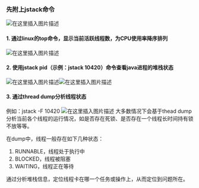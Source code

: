 ### 先附上jstack命令
![在这里插入图片描述](https://img-blog.csdnimg.cn/20190321005629235.png?x-oss-process=image/watermark,type_ZmFuZ3poZW5naGVpdGk,shadow_10,text_aHR0cHM6Ly9ibG9nLmNzZG4ubmV0L1NvdWxfUHJvZ3JhbW1lcl9Td2g=,size_16,color_FFFFFF,t_70)
#### 1. 通过linux的top命令，显示当前活跃线程数，为CPU使用率降序排列
![在这里插入图片描述](https://img-blog.csdnimg.cn/20190321004216376.png?x-oss-process=image/watermark,type_ZmFuZ3poZW5naGVpdGk,shadow_10,text_aHR0cHM6Ly9ibG9nLmNzZG4ubmV0L1NvdWxfUHJvZ3JhbW1lcl9Td2g=,size_16,color_FFFFFF,t_70)
#### 2. 使用jstack pid（示例：jstack 10420）命令查看java进程的堆栈状态
![在这里插入图片描述](https://img-blog.csdnimg.cn/2019032100490683.png?x-oss-process=image/watermark,type_ZmFuZ3poZW5naGVpdGk,shadow_10,text_aHR0cHM6Ly9ibG9nLmNzZG4ubmV0L1NvdWxfUHJvZ3JhbW1lcl9Td2g=,size_16,color_FFFFFF,t_70)![在这里插入图片描述](https://img-blog.csdnimg.cn/20190321004949843.png?x-oss-process=image/watermark,type_ZmFuZ3poZW5naGVpdGk,shadow_10,text_aHR0cHM6Ly9ibG9nLmNzZG4ubmV0L1NvdWxfUHJvZ3JhbW1lcl9Td2g=,size_16,color_FFFFFF,t_70)
#### 3. 通过thread dump分析线程状态
例如：jstack -F 10420
![在这里插入图片描述](https://img-blog.csdnimg.cn/20190321010034155.png?x-oss-process=image/watermark,type_ZmFuZ3poZW5naGVpdGk,shadow_10,text_aHR0cHM6Ly9ibG9nLmNzZG4ubmV0L1NvdWxfUHJvZ3JhbW1lcl9Td2g=,size_16,color_FFFFFF,t_70)
大多数情况下会基于thead dump分析当前各个线程的运行情况，如是否存在死锁、是否存在一个线程长时间持有锁不放等等。

在dump中，线程一般存在如下几种状态：
1. RUNNABLE，线程处于执行中
2. BLOCKED，线程被阻塞
3. WAITING，线程正在等待

通过分析堆栈信息，定位线程卡在哪一个任务或操作上，从而定位到问题所在。